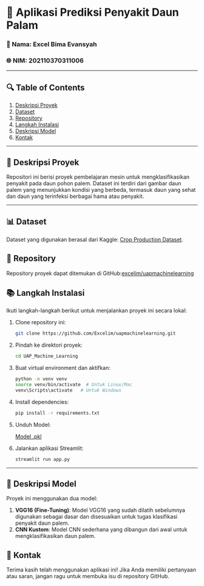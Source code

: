 # 🌱 Aplikasi Prediksi Penyakit Daun Palam

### 👤 Nama: Excel Bima Evansyah
### 🌐 NIM: 202110370311006

---

## 🔍 Table of Contents

1. [Deskripsi Proyek](#deskripsi-proyek)
2. [Dataset](#dataset)
3. [Repository](#repository)
4. [Langkah Instalasi](#langkah-instalasi)
5. [Deskripsi Model](#deskripsi-model)
6. [Kontak](#kontak)

---

## 🔎 Deskripsi Proyek <a id="deskripsi-proyek"></a>

Repositori ini berisi proyek pembelajaran mesin untuk mengklasifikasikan penyakit pada daun pohon palem. Dataset ini terdiri dari gambar daun palem yang menunjukkan kondisi yang berbeda, termasuk daun yang sehat dan daun yang terinfeksi berbagai hama atau penyakit.

---
## 📊 Dataset <a id="dataset"></a>

Dataset yang digunakan berasal dari Kaggle: [Crop Production Dataset](https://www.kaggle.com/datasets/warcoder/palm-leaves-dataset).

## 🔧 Repository <a id="repository"></a>

Repository proyek dapat ditemukan di GitHub:[excelim/uapmachinelearning](https://github.com/Excelim/uapmachinelearning)

## 📚 Langkah Instalasi <a id="langkah-instalasi"></a>

Ikuti langkah-langkah berikut untuk menjalankan proyek ini secara lokal:

1. Clone repository ini:

   ```bash
   git clone https://github.com/Excelim/uapmachinelearning.git
   ```

2. Pindah ke direktori proyek:

   ```bash
   cd UAP_Machine_Learning
   ```

3. Buat virtual environment dan aktifkan:

   ```bash
   python -m venv venv
   source venv/bin/activate  # Untuk Linux/Mac
   venv\Scripts\activate   # Untuk Windows
   ```

4. Install dependencies:

   ```bash
   pip install -r requirements.txt
   ```
5. Unduh Model:

   [Model .pkl](https://drive.google.com/drive/folders/1Ps75rw-16Xkdd7FhtUWbup-2w4IYejfr?usp=sharing)

6. Jalankan aplikasi Streamlit:

   ```bash
   streamlit run app.py
   ```

---

## 🔢 Deskripsi Model <a id="deskripsi-model"></a>

Proyek ini menggunakan dua model:
1. **VGG16 (Fine-Tuning)**: Model VGG16 yang sudah dilatih sebelumnya digunakan sebagai dasar dan disesuaikan untuk tugas klasifikasi penyakit daun palem.
2. **CNN Kustom**: Model CNN sederhana yang dibangun dari awal untuk mengklasifikasikan daun palem.

## 📢 Kontak <a id="kontak"></a>

Terima kasih telah menggunakan aplikasi ini! Jika Anda memiliki pertanyaan atau saran, jangan ragu untuk membuka isu di repository GitHub.


